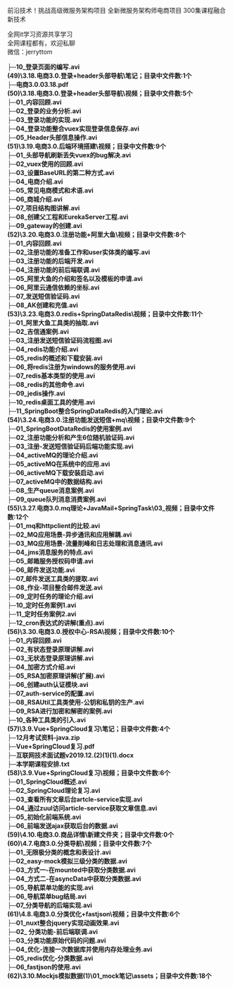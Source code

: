 前沿技术！挑战高级微服务架构项目 全新微服务架构师电商项目 300集课程融合新技术

全网it学习资源共享学习<br>全网课程都有，欢迎私聊<br>微信：jerryttom<br>

<strong>├─10_登录页面的编写.avi</strong><br> <strong>(49)\3.18.电商3.0.登录+header头部导航\笔记；目录中文件数:1个</strong><br> <strong>├─电商3.0.03.18.pdf</strong><br> <strong>(50)\3.18.电商3.0.登录+header头部导航\视频；目录中文件数:5个</strong><br> <strong>├─01_内容回顾.avi</strong><br> <strong>├─02_登录的业务分析.avi</strong><br> <strong>├─03_登录功能的实现.avi</strong><br> <strong>├─04_登录功能整合vuex实现登录信息保存.avi</strong><br> <strong>├─05_Header头部信息操作.avi</strong><br> <strong>(51)\3.19.电商3.0.后端环境搭建\视频；目录中文件数:9个</strong><br> <strong>├─01_头部导航刷新丢失vuex的bug解决.avi</strong><br> <strong>├─02_vuex使用的回顾.avi</strong><br> <strong>├─03_设置BaseURL的第二种方式.avi</strong><br> <strong>├─04_电商介绍.avi</strong><br> <strong>├─05_常见电商模式和术语.avi</strong><br> <strong>├─06_商城介绍.avi</strong><br> <strong>├─07_项目结构图讲解.avi</strong><br> <strong>├─08_创建父工程和EurekaServer工程.avi</strong><br> <strong>├─09_gateway的创建.avi</strong><br> <strong>(52)\3.20.电商3.0.注册功能+阿里大鱼\视频；目录中文件数:8个</strong><br> <strong>├─01_内容回顾.avi</strong><br> <strong>├─02_注册功能的准备工作和user实体类的编写.avi</strong><br> <strong>├─03_注册功能的后端开发.avi</strong><br> <strong>├─04_注册功能的前后端联调.avi</strong><br> <strong>├─05_阿里大鱼的介绍和签名以及模板的申请.avi</strong><br> <strong>├─06_阿里云通信依赖的坐标.avi</strong><br> <strong>├─07_发送短信验证码.avi</strong><br> <strong>├─08_AK创建和充值.avi</strong><br> <strong>(53)\3.23.电商3.0.redis+SpringDataRedis\视频；目录中文件数:11个</strong><br> <strong>├─01_阿里大鱼工具类的抽取.avi</strong><br> <strong>├─02_吉信通案例.avi</strong><br> <strong>├─03_注册发送短信验证码流程图.avi</strong><br> <strong>├─04_redis功能介绍.avi</strong><br> <strong>├─05_redis的概述和下载安装.avi</strong><br> <strong>├─06_将redis注册为windows的服务使用.avi</strong><br> <strong>├─07_redis基本类型的使用.avi</strong><br> <strong>├─08_redis的其他命令.avi</strong><br> <strong>├─09_jedis操作.avi</strong><br> <strong>├─10_redis桌面工具的使用.avi</strong><br> <strong>├─11_SpringBoot整合SpringDataRedis的入门理论.avi</strong><br> <strong>(54)\3.24.电商3.0.注册功能发送短信+mq\视频；目录中文件数:9个</strong><br> <strong>├─01_SpringBootDataRedis的使用案例.avi</strong><br> <strong>├─02_注册功能分析和产生6位随机验证码.avi</strong><br> <strong>├─03_注册-发送短信验证码后端功能实现.avi</strong><br> <strong>├─04_activeMQ的理论介绍.avi</strong><br> <strong>├─05_activeMQ在系统中的应用.avi</strong><br> <strong>├─06_activeMQ下载安装启动.avi</strong><br> <strong>├─07_activeMQ中的数据结构.avi</strong><br> <strong>├─08_生产queue消息案例.avi</strong><br> <strong>├─09_queue队列消息消费案例.avi</strong><br> <strong>(55)\3.27.电商3.0.mq理论+JavaMail+SpringTask\03_视频；目录中文件数:12个</strong><br> <strong>├─01_mq和httpclient的比较.avi</strong><br> <strong>├─02_MQ应用场景-异步通讯和应用解耦.avi</strong><br> <strong>├─03_MQ应用场景-流量削峰和日志处理和消息通讯.avi</strong><br> <strong>├─04_jms消息服务的特点.avi</strong><br> <strong>├─05_邮箱服务授权码申请.avi</strong><br> <strong>├─06_邮件发送功能.avi</strong><br> <strong>├─07_邮件发送工具类的提取.avi</strong><br> <strong>├─08_作业-项目整合邮件发送.avi</strong><br> <strong>├─09_定时任务的理论介绍.avi</strong><br> <strong>├─10_定时任务案例1.avi</strong><br> <strong>├─11_定时任务案例2.avi</strong><br> <strong>├─12_cron表达式的讲解(重点).avi</strong><br> <strong>(56)\3.30.电商3.0.授权中心-RSA\视频；目录中文件数:10个</strong><br> <strong>├─01_内容回顾.avi</strong><br> <strong>├─02_有状态登录原理讲解.avi</strong><br> <strong>├─03_无状态登录原理讲解.avi</strong><br> <strong>├─04_加密方式介绍.avi</strong><br> <strong>├─05_RSA加密原理讲解(扩展).avi</strong><br> <strong>├─06_创建auth认证模块.avi</strong><br> <strong>├─07_auth-service的配置.avi</strong><br> <strong>├─08_RSAUtil工具类使用-公钥和私钥的生产.avi</strong><br> <strong>├─09_RSA进行加密和解密的案例.avi</strong><br> <strong>├─10_各种工具类的引入.avi</strong><br> <strong>(57)\3.9.Vue+SpringCloud复习\笔记；目录中文件数:4个</strong><br> <strong>├─12月考试资料-java.zip</strong><br> <strong>├─Vue+SpringCloud复习.pdf</strong><br> <strong>├─互联网技术面试题v2019.12.(2)(1)(1).docx</strong><br> <strong>├─本学期课程安排.txt</strong><br> <strong>(58)\3.9.Vue+SpringCloud复习\视频；目录中文件数:6个</strong><br> <strong>├─01_SpringCloud概述.avi</strong><br> <strong>├─02_SpringCloud理论复习.avi</strong><br> <strong>├─03_查看所有文章后台artcle-service实现.avi</strong><br> <strong>├─04_通过zuul访问article-service获取文章信息.avi</strong><br> <strong>├─05_初始化前端系统.avi</strong><br> <strong>├─06_前端发送ajax获取后台的数据.avi</strong><br> <strong>(59)\4.10.电商3.0.商品详情\新建文件夹；目录中文件数:0个</strong><br> <strong>(60)\4.7.电商3.0.分类导航\视频；目录中文件数:7个</strong><br> <strong>├─01_无限极分类的概念和表设计.avi</strong><br> <strong>├─02_easy-mock模拟三级分类的数据.avi</strong><br> <strong>├─03_方式一-在mounted中获取分类数据.avi</strong><br> <strong>├─04_方式二-在asyncData中获取分类数据.avi</strong><br> <strong>├─05_导航菜单功能的实现.avi</strong><br> <strong>├─06_导航菜单bug结局.avi</strong><br> <strong>├─07_分类导航的后端实现.avi</strong><br> <strong>(61)\4.8.电商3.0.分类优化+fastjson\视频；目录中文件数:6个</strong><br> <strong>├─01_nuxt整合jquery实现动画效果.avi</strong><br> <strong>├─02_ 分类功能-前后端联调.avi</strong><br> <strong>├─03_分类功能原始代码的问题.avi</strong><br> <strong>├─04_优化-连接一次数据库并使用内存处理业务.avi</strong><br> <strong>├─05_redis优化-分类数据.avi</strong><br> <strong>├─06_fastjson的使用.avi</strong><br> <strong>(62)\3.10.Mockjs模拟数据(1)\01_mock笔记\assets；目录中文件数:18个</strong>